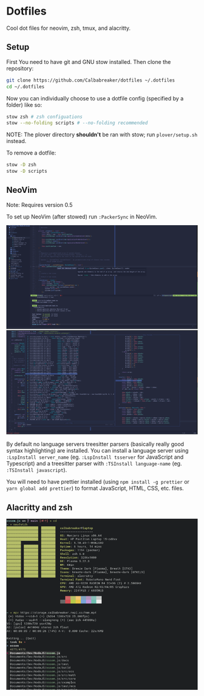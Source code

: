 # Dotfiles

Cool dot files for neovim, zsh, tmux, and alacritty.

## Setup

First You need to have git and GNU stow installed.
Then clone the repository:

```sh
git clone https://github.com/Calbabreaker/dotfiles ~/.dotfiles
cd ~/.dotfiles
```

Now you can individually choose to use a dotfile config (specified by a folder) like so:

```sh
stow zsh # zsh configuations
stow --no-folding scripts # --no-folding recommended
```

NOTE: The plover directory **shouldn't** be ran with stow; run `plover/setup.sh` instead.

To remove a dotfile:

```sh
stow -D zsh
stow -D scripts
```

## NeoVim

Note: Requires version 0.5

To set up NeoVim (after stowed) run `:PackerSync` in NeoVim.

![nvim-screenshot0](./.github/nvim-screenshot0.png)
![nvim-screenshot1](./.github/nvim-screenshot1.png)

By default no language servers treesitter parsers (basically really good syntax
highlighting) are installed. You can install a language server using
`:LspInstall server_name` (eg. `:LspInstall tsserver` for JavaScript and
Typescript) and a treesitter parser with `:TSInstall language-name` (eg.
`:TSInstall javascript`).

You will need to have prettier installed (using `npm install -g prettier` or
`yarn global add prettier`) to format JavaScript, HTML, CSS, etc. files.

## Alacritty and zsh

![zsh-screenshot0](./.github/zsh-screenshot0.png)
